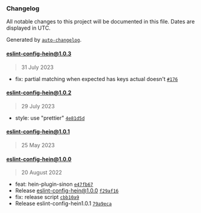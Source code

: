 ### Changelog

All notable changes to this project will be documented in this file. Dates are displayed in UTC.

Generated by [`auto-changelog`](https://github.com/CookPete/auto-changelog).

#### [eslint-config-hein@1.0.3](https://github.com/KristjanTammekivi/hein/compare/eslint-config-hein@1.0.2...eslint-config-hein@1.0.3)

> 31 July 2023

- fix: partial matching when expected has keys actual doesn't [`#176`](https://github.com/KristjanTammekivi/hein/issues/176)

#### [eslint-config-hein@1.0.2](https://github.com/KristjanTammekivi/hein/compare/eslint-config-hein@1.0.1...eslint-config-hein@1.0.2)

> 29 July 2023

- style: use "prettier" [`4e81d5d`](https://github.com/KristjanTammekivi/hein/commit/4e81d5d330c76d86395ef1bc9079c32b9f14feb8)

#### [eslint-config-hein@1.0.1](https://github.com/KristjanTammekivi/hein/compare/eslint-config-hein@1.0.0...eslint-config-hein@1.0.1)

> 25 May 2023

#### eslint-config-hein@1.0.0

> 20 August 2022

- feat: hein-plugin-sinon [`e47fb67`](https://github.com/KristjanTammekivi/hein/commit/e47fb671b52f432fa0e1e3b6cc90b4b6682cbe4a)
- Release eslint-config-hein@1.0.0 [`f29af16`](https://github.com/KristjanTammekivi/hein/commit/f29af16c067cb7494719266bf6d5e293e8d0f690)
- fix: release script [`cbb10a9`](https://github.com/KristjanTammekivi/hein/commit/cbb10a916647fa9e5127fb98ef8b8b2a14149982)
- Release eslint-config-hein1.0.1 [`79a9eca`](https://github.com/KristjanTammekivi/hein/commit/79a9eca48a65785a05e1530db6d2efb6c282e9c7)
